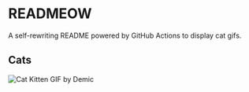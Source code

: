 # READMEOW

A self-rewriting README powered by GitHub Actions to display cat gifs.

## Cats

![Cat Kitten GIF by Demic](https://media3.giphy.com/media/3oriO0OEd9QIDdllqo/200.gif?cid=9acd02dav30p8n342qm6v52b6n2hubip1f20wz5xqumopo53&ep=v1_gifs_search&rid=200.gif&ct=g)
